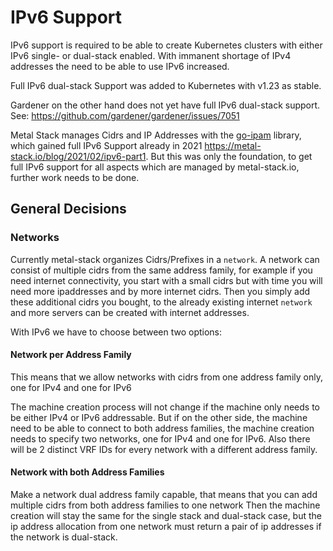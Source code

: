 # IPv6 Support

IPv6 support is required to be able to create Kubernetes clusters with either IPv6 single- or dual-stack enabled.
With immanent shortage of IPv4 addresses the need to be able to use IPv6 increased.

Full IPv6 dual-stack Support was added to Kubernetes with v1.23 as stable.

Gardener on the other hand does not yet have full IPv6 dual-stack support. See: https://github.com/gardener/gardener/issues/7051

Metal Stack manages Cidrs and IP Addresses with the [go-ipam](https://github.com/metal-stack/go-ipam) library, which gained full IPv6 Support already in 2021 https://metal-stack.io/blog/2021/02/ipv6-part1.
But this was only the foundation, to get full IPv6 support for all aspects which are managed by metal-stack.io, further work needs to be done.

## General Decisions

### Networks

Currently metal-stack organizes Cidrs/Prefixes in a `network`. A network can consist of multiple cidrs from the same address family,
for example if you need internet connectivity, you start with a small cidrs but with time you will need more ipaddresses and by more internet cidrs.
Then you simply add these additional cidrs you bought, to the already existing internet `network` and more servers can be created with internet addresses.

With IPv6 we have to choose between two options:

#### Network per Address Family

This means that we allow networks with cidrs from one address family only, one for IPv4 and one for IPv6

The machine creation process will not change if the machine only needs to be either IPv4 or IPv6 addressable.
But if on the other side, the machine need to be able to connect to both address families, the machine creation needs to specify two networks, one for IPv4 and one for IPv6.
Also there will be 2 distinct VRF IDs for every network with a different address family.

#### Network with both Address Families

Make a network dual address family capable, that means that you can add multiple cidrs from both address families to one network
Then the machine creation will stay the same for the single stack and dual-stack case, but the ip address allocation from one network must return a pair of ip addresses if the network is dual-stack.
